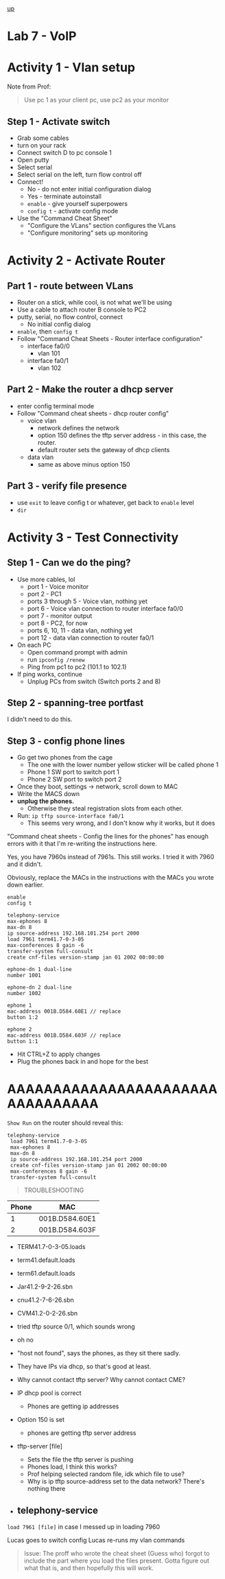 [up](../index.md)

# Lab 7 - VoIP

# Activity 1 - Vlan setup

Note from Prof:

> Use pc 1 as your client pc, use pc2 as your monitor

## Step 1 - Activate switch

- Grab some cables
- turn on your rack
- Connect switch D to pc console 1
- Open putty
- Select serial
- Select serial on the left, turn flow control off
- Connect!
	- No - do not enter initial configuration dialog
	- Yes - terminate autoinstall
	- `enable` - give yourself superpowers
	- `config t` - activate config mode
- Use the "Command Cheat Sheet"
	- "Configure the VLans" section configures the VLans
	- "Configure monitoring" sets up monitoring

# Activity 2 - Activate Router

## Part 1 - route between VLans
- Router on a stick, while cool, is not what we'll be using
- Use a cable to attach router B console to PC2
- putty, serial, no flow control, connect
	- No initial config dialog
- `enable`, then `config t`
- Follow "Command Cheat Sheets - Router interface configuration"
	- interface fa0/0
		- vlan 101
	- interface fa0/1
		- vlan 102


## Part 2 - Make the router a dhcp server
- enter config terminal mode
- Follow "Command cheat sheets - dhcp router config"
	- voice vlan
		- network defines the network
		- option 150 defines the tftp server address - in this case, the router.
		- default router sets the gateway of dhcp clients
	- data vlan
		- same as above minus option 150

## Part 3 - verify file presence
- use `exit` to leave config t or whatever, get back to `enable` level
- `dir`

# Activity 3 - Test Connectivity

## Step 1 - Can we do the ping?
- Use more cables, lol
	- port 1 - Voice monitor
	- port 2 - PC1
	- ports 3 through 5 - Voice vlan, nothing yet
	- port 6 - Voice vlan connection to router interface fa0/0
	- port 7 - monitor output
	- port 8 - PC2, for now
	- ports 6, 10, 11 - data vlan, nothing yet
	- port 12 - data vlan connection to router fa0/1
- On each PC
	- Open command prompt with admin
	- run `ipconfig /renew`
	- Ping from pc1 to pc2 (101.1 to 102.1)
- If ping works, continue
	- Unplug PCs from switch (Switch ports 2 and 8)

## Step 2 - spanning-tree portfast
I didn't need to do this.

## Step 3 - config phone lines

- Go get two phones from the cage
	- The one with the lower number yellow sticker will be called phone 1
	- Phone 1 SW port to switch port 1
	- Phone 2 SW port to switch port 2
- Once they boot, settings -> network, scroll down to MAC
- Write the MACS down
- **unplug the phones.**
	- Otherwise they steal registration slots from each other.
- Run: `ip tftp source-interface fa0/1`
	- This seems very wrong, and I don't know why it works, but it does

"Command cheat sheets - Config the lines for the phones" has enough errors with it that I'm re-writing the instructions here.

Yes, you have 7960s instead of 7961s. This still works. I tried it with 7960 and it didn't.

Obviously, replace the MACs in the instructions with the MACs you wrote down earlier.

```
enable
config t

telephony-service
max-ephones 8
max-dn 8
ip source-address 192.168.101.254 port 2000
load 7961 term41.7-0-3-05
max-conferences 8 gain -6
transfer-system full-consult
create cnf-files version-stamp jan 01 2002 00:00:00

ephone-dn 1 dual-line
number 1001

ephone-dn 2 dual-line
number 1002

ephone 1
mac-address 001B.D584.60E1 // replace
button 1:2

ephone 2
mac-address 001B.D584.603F // replace
button 1:1
```

- Hit CTRL+Z to apply changes
- Plug the phones back in and hope for the best

# AAAAAAAAAAAAAAAAAAAAAAAAAAAAAAAAA


`Show Run` on the router should reveal this:

```
telephony-service
 load 7961 term41.7-0-3-0S
 max-ephones 8
 max-dn 8
 ip source-address 192.168.101.254 port 2000
 create cnf-files version-stamp jan 01 2002 00:00:00
 max-conferences 8 gain -6
 transfer-system full-consult
 ```

> TROUBLESHOOTING

Phone | MAC
---|---
1 | 001B.D584.60E1
2 | 001B.D584.603F

- TERM41.7-0-3-05.loads
- term41.default.loads
- term61.default.loads
- Jar41.2-9-2-26.sbn
- cnu41.2-7-6-26.sbn
- CVM41.2-0-2-26.sbn



- tried tftp source 0/1, which sounds wrong
- oh no
- "host not found", says the phones, as they sit there sadly.
- They have IPs via dhcp, so that's good at least.
- Why cannot contact tftp server? Why cannot contact CME?

- IP dhcp pool is correct
	- Phones are getting ip addresses
- Option 150 is set
	- phones are getting tftp server address
- tftp-server [file]
	- Sets the file the tftp server is pushing
	- Phones load, I think this works?
	- Prof helping selected random file, idk which file to use?
	- Why is ip tftp source-address set to the data network? There's nothing there
- telephony-service
	-

`load 7961 [file]` in case I messed up in loading 7960

Lucas goes to switch config
Lucas re-runs my vlan commands

> Issue: The proff who wrote the cheat sheet (Guess who) forgot to include
the part where you load the files present. Gotta figure out what that is,
and then hopefully this will work.
